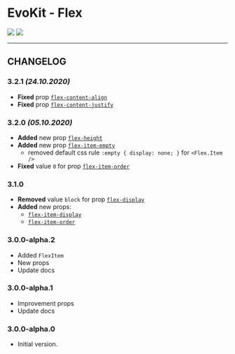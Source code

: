 [README]: /packages/evokit-flex/README.md

[flex-content]: /packages/evokit-flex/?id=flex-content
[flex-display]: /packages/evokit-flex/?id=flex-display
[flex-height]: /packages/evokit-flex/?id=flex-height

[flex-item-display]: /packages/evokit-flex/?id=flex-item-display
[flex-item-empty]: /packages/evokit-flex/?id=flex-item-empty
[flex-item-order]: /packages/evokit-flex/?id=flex-item-order

# EvoKit - Flex

[![](https://img.shields.io/npm/v/evokit-flex.svg)](https://www.npmjs.com/package/evokit-flex)
[![](https://img.shields.io/badge/page-README-42b983)][README]

---

## CHANGELOG

### 3.2.1 *(24.10.2020)*
- **Fixed** prop [`flex-content-align`][flex-content]
- **Fixed** prop [`flex-content-justify`][flex-content]

### 3.2.0 *(05.10.2020)*

- **Added** new prop [`flex-height`][flex-height]
- **Added** new prop [`flex-item-empty`][flex-item-empty]
    - removed default css rule `:empty { display: none; }` for `<Flex.Item />`
- **Fixed** value `0` for prop [`flex-item-order`][flex-item-order]

### 3.1.0

- **Removed** value `block` for prop [`flex-display`][flex-display]
- **Added** new props:
    - [`flex-item-display`][flex-item-display]
    - [`flex-item-order`][flex-item-order]

### 3.0.0-alpha.2

- Added `FlexItem`
- New props
- Update docs

### 3.0.0-alpha.1

- Improvement props
- Update docs

### 3.0.0-alpha.0

- Initial version.
